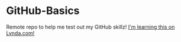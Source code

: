 # GitHub-Basics
Remote repo to help me test out my GitHub skillz!
[I'm learning this on Lynda.com!](http://www.lynda.com)
